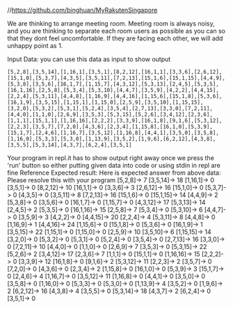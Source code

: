 //https://github.com/binghuan/MyRakutenSingapore

We are thinking to arrange meeting room.
Meeting room is always noisy, and you are thinking to separate each room users as possible as you can so that they dont feel uncomfortable. If they are facing each other, we will add unhappy point as 1. 

Input Data: you can use this data as input to show output

```
[5,2,8],[3,5,14],[1,16,1],[3,5,1],[8,2,12],[16,1,1],[3,3,6],[2,6,12],[15,1,0],[5,3,7],[4,3,5],[3,5,11],[7,2,13],[15,1,6],[15,1,15],[4,4,9],[5,3,8],[3,5,6],[16,1,7],[1,15,7],[4,3,12],[5,3,13],[2,4,5],[5,3,5],[16,1,16],[2,5,8],[5,3,4],[5,3,10],[4,4,7],[3,5,9],[4,2,2],[4,4,15],[2,2,4],[5,3,11],[4,4,8],[1,16,9],[4,4,16],[1,15,6],[15,1,8],[5,3,6],[16,1,9],[3,5,15],[1,15,1],[1,15,0],[2,5,9],[3,5,10],[1,15,15],[3,2,0],[5,3,2],[5,3,1],[5,2,4],[3,5,4],[2,7,13],[3,3,0],[7,2,11],[4,4,0],[1,1,0],[2,6,9],[3,5,3],[5,3,15],[5,2,6],[3,4,12],[2,3,6],[1,1,1],[15,1,1],[1,16,16],[2,2,2],[3,3,9],[16,1,8],[9,1,6],[5,3,12],[2,2,3],[3,5,7],[7,2,0],[4,3,6],[2,3,4],[1,15,8],[16,1,0],[5,3,9],[15,1,7],[2,4,6],[1,16,7],[3,5,12],[1,16,8],[4,4,1],[3,5,0],[3,5,8],[1,16,0],[5,3,3],[5,3,0],[1,13,9],[3,5,2],[1,9,6],[6,2,12],[4,3,8],[3,5,5],[5,3,14],[4,3,7],[6,2,4],[3,5,1]
```

Your program in repl.it has to show output right away once we press the 'run' button so either putting given data into code or using stdin in repl are fine Reference Expected result: Here is expected answer from above data: Please resolve this with your program [5,2,8]-> 7 [3,5,14]-> 18 [1,16,1]-> 0 [3,5,1]-> 0 [8,2,12]-> 10 [16,1,1]-> 0 [3,3,6]-> 3 [2,6,12]-> 16 [15,1,0]-> 0 [5,3,7]-> 0 [4,3,5]-> 0 [3,5,11]-> 8 [7,2,13]-> 16 [15,1,6]-> 0 [15,1,15]-> 14 [4,4,9]-> 2 [5,3,8]-> 0 [3,5,6]-> 0 [16,1,7]-> 0 [1,15,7]-> 0 [4,3,12]-> 17 [5,3,13]-> 14 [2,4,5]-> 2 [5,3,5]-> 0 [16,1,16]-> 15 [2,5,8]-> 7 [5,3,4]-> 0 [5,3,10]-> 6 [4,4,7]-> 0 [3,5,9]-> 3 [4,2,2]-> 0 [4,4,15]-> 20 [2,2,4]-> 4 [5,3,11]-> 8 [4,4,8]-> 0 [1,16,9]-> 1 [4,4,16]-> 24 [1,15,6]-> 0 [15,1,8]-> 0 [5,3,6]-> 0 [16,1,9]-> 1 [3,5,15]-> 22 [1,15,1]-> 0 [1,15,0]-> 0 [2,5,9]-> 10 [3,5,10]-> 6 [1,15,15]-> 14 [3,2,0]-> 0 [5,3,2]-> 0 [5,3,1]-> 0 [5,2,4]-> 0 [3,5,4]-> 0 [2,7,13]-> 16 [3,3,0]-> 0 [7,2,11]-> 10 [4,4,0]-> 0 [1,1,0]-> 0 [2,6,9]-> 7 [3,5,3]-> 0 [5,3,15]-> 22 [5,2,6]-> 2 [3,4,12]-> 17 [2,3,6]-> 7 [1,1,1]-> 0 [15,1,1]-> 0 [1,16,16]-> 15 [2,2,2]-> 0 [3,3,9]-> 12 [16,1,8]-> 0 [9,1,6]-> 2 [5,3,12]-> 11 [2,2,3]-> 2 [3,5,7]-> 0 [7,2,0]-> 0 [4,3,6]-> 0 [2,3,4]-> 2 [1,15,8]-> 0 [16,1,0]-> 0 [5,3,9]-> 3 [15,1,7]-> 0 [2,4,6]-> 4 [1,16,7]-> 0 [3,5,12]-> 11 [1,16,8]-> 0 [4,4,1]-> 0 [3,5,0]-> 0 [3,5,8]-> 0 [1,16,0]-> 0 [5,3,3]-> 0 [5,3,0]-> 0 [1,13,9]-> 4 [3,5,2]-> 0 [1,9,6]-> 2 [6,2,12]-> 16 [4,3,8]-> 4 [3,5,5]-> 0 [5,3,14]-> 18 [4,3,7]-> 2 [6,2,4]-> 0 [3,5,1]-> 0